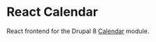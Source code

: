 # React Calendar

React frontend for the Drupal 8 [Calendar](https://www.drupal.org/project/calendar) module.
